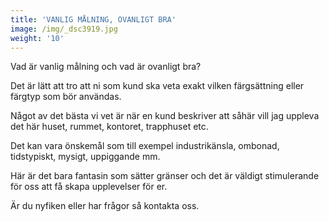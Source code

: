 ```yaml
---
title: 'VANLIG MÅLNING, OVANLIGT BRA'
image: /img/_dsc3919.jpg
weight: '10'
---
```

Vad är vanlig målning och vad är ovanligt bra?

Det är lätt att tro att ni som kund ska veta exakt vilken färgsättning eller färgtyp som bör användas.

Något av det bästa vi vet är när en kund beskriver att såhär vill jag uppleva det här huset, rummet, kontoret, trapphuset etc.

Det kan vara önskemål som till exempel industrikänsla, ombonad, tidstypiskt, mysigt, uppiggande mm.

Här är det bara fantasin som sätter gränser och det är väldigt stimulerande för oss att få skapa upplevelser för er.

Är du nyfiken eller har frågor så kontakta oss.
